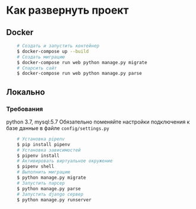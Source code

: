 # Как развернуть проект

## Docker 

```bash
    # Создать и запустить контейнер
    $ docker-compose up --build
    # Создать миграцию 
    $ docker-compose run web python manage.py migrate
    # Спарсить сайт 
    $ docker-compose run web python manage.py parse

```

## Локально
### Требования 
python 3.7, mysql:5.7
Обязательно поменяйте настройки подключения к базе данные в файле `config/settings.py`

```bash
    # Установка pipenv 
    $ pip install pipenv
    # Установка зависимостей
    $ pipenv install
    # Активировать виртуальное окружение 
    $ pipenv shell
    # Выполнить миграцию
    $ python manage.py migrate
    # Запустить парсер 
    $ python manage.py parse
    # Запустить django сервер
    $ python manage.py runserver
```
